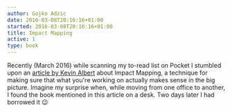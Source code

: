```yaml
---
author: Gojko Adzic
date: 2016-03-08T20:16:16+01:00
started: 2016-03-08T20:16:16+01:00
title: Impact Mapping
active: 1
type: book
---
```


Recently (March 2016) while scanning my to-read list on Pocket I stumbled upon
an [article by Kevin Albert][ka] about Impact Mapping, a technique for making
sure that what you're working on actually makes sense in the big
picture. Imagine my surprise when, while moving from one office to another, I
found the book mentioned in this article on a desk. Two days later I had
borrowed it 😉

[ka]: https://medium.com/kevin-on-code/escaping-solution-first-development-through-impact-mapping-663b2c6d0ea8
